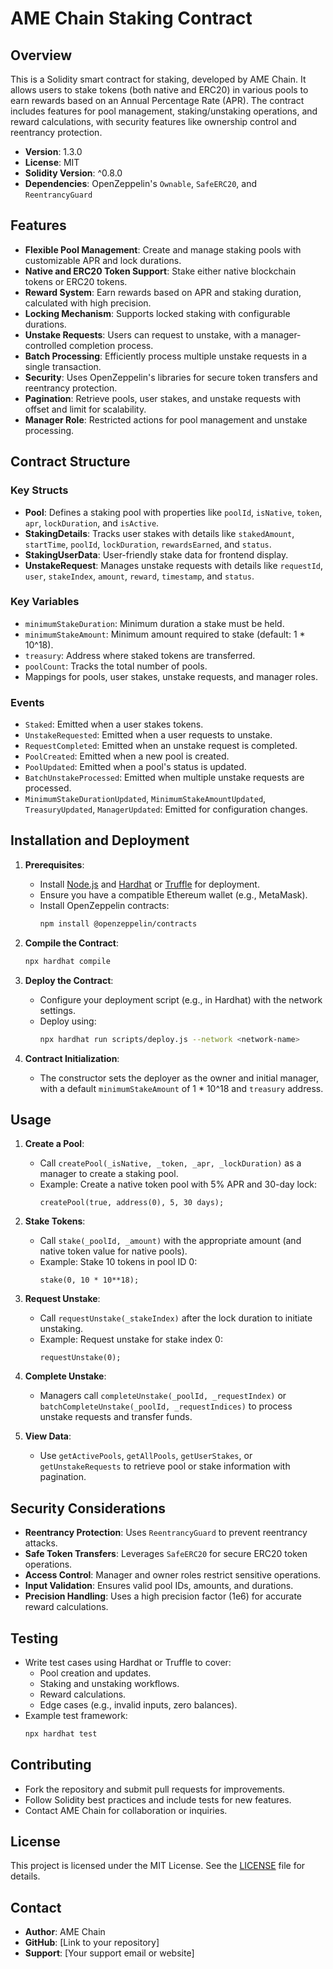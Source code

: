 # AME Chain Staking Contract

## Overview
This is a Solidity smart contract for staking, developed by AME Chain. It allows users to stake tokens (both native and ERC20) in various pools to earn rewards based on an Annual Percentage Rate (APR). The contract includes features for pool management, staking/unstaking operations, and reward calculations, with security features like ownership control and reentrancy protection.

- **Version**: 1.3.0
- **License**: MIT
- **Solidity Version**: ^0.8.0
- **Dependencies**: OpenZeppelin's `Ownable`, `SafeERC20`, and `ReentrancyGuard`

## Features
- **Flexible Pool Management**: Create and manage staking pools with customizable APR and lock durations.
- **Native and ERC20 Token Support**: Stake either native blockchain tokens or ERC20 tokens.
- **Reward System**: Earn rewards based on APR and staking duration, calculated with high precision.
- **Locking Mechanism**: Supports locked staking with configurable durations.
- **Unstake Requests**: Users can request to unstake, with a manager-controlled completion process.
- **Batch Processing**: Efficiently process multiple unstake requests in a single transaction.
- **Security**: Uses OpenZeppelin's libraries for secure token transfers and reentrancy protection.
- **Pagination**: Retrieve pools, user stakes, and unstake requests with offset and limit for scalability.
- **Manager Role**: Restricted actions for pool management and unstake processing.

## Contract Structure

### Key Structs
- **Pool**: Defines a staking pool with properties like `poolId`, `isNative`, `token`, `apr`, `lockDuration`, and `isActive`.
- **StakingDetails**: Tracks user stakes with details like `stakedAmount`, `startTime`, `poolId`, `lockDuration`, `rewardsEarned`, and `status`.
- **StakingUserData**: User-friendly stake data for frontend display.
- **UnstakeRequest**: Manages unstake requests with details like `requestId`, `user`, `stakeIndex`, `amount`, `reward`, `timestamp`, and `status`.

### Key Variables
- `minimumStakeDuration`: Minimum duration a stake must be held.
- `minimumStakeAmount`: Minimum amount required to stake (default: 1 * 10^18).
- `treasury`: Address where staked tokens are transferred.
- `poolCount`: Tracks the total number of pools.
- Mappings for pools, user stakes, unstake requests, and manager roles.

### Events
- `Staked`: Emitted when a user stakes tokens.
- `UnstakeRequested`: Emitted when a user requests to unstake.
- `RequestCompleted`: Emitted when an unstake request is completed.
- `PoolCreated`: Emitted when a new pool is created.
- `PoolUpdated`: Emitted when a pool's status is updated.
- `BatchUnstakeProcessed`: Emitted when multiple unstake requests are processed.
- `MinimumStakeDurationUpdated`, `MinimumStakeAmountUpdated`, `TreasuryUpdated`, `ManagerUpdated`: Emitted for configuration changes.

## Installation and Deployment
1. **Prerequisites**:
   - Install [Node.js](https://nodejs.org/) and [Hardhat](https://hardhat.org/) or [Truffle](https://www.trufflesuite.com/) for deployment.
   - Ensure you have a compatible Ethereum wallet (e.g., MetaMask).
   - Install OpenZeppelin contracts:
     ```bash
     npm install @openzeppelin/contracts
     ```

2. **Compile the Contract**:
   ```bash
   npx hardhat compile
   ```

3. **Deploy the Contract**:
   - Configure your deployment script (e.g., in Hardhat) with the network settings.
   - Deploy using:
     ```bash
     npx hardhat run scripts/deploy.js --network <network-name>
     ```

4. **Contract Initialization**:
   - The constructor sets the deployer as the owner and initial manager, with a default `minimumStakeAmount` of 1 * 10^18 and `treasury` address.

## Usage
1. **Create a Pool**:
   - Call `createPool(_isNative, _token, _apr, _lockDuration)` as a manager to create a staking pool.
   - Example: Create a native token pool with 5% APR and 30-day lock:
     ```solidity
     createPool(true, address(0), 5, 30 days);
     ```

2. **Stake Tokens**:
   - Call `stake(_poolId, _amount)` with the appropriate amount (and native token value for native pools).
   - Example: Stake 10 tokens in pool ID 0:
     ```solidity
     stake(0, 10 * 10**18);
     ```

3. **Request Unstake**:
   - Call `requestUnstake(_stakeIndex)` after the lock duration to initiate unstaking.
   - Example: Request unstake for stake index 0:
     ```solidity
     requestUnstake(0);
     ```

4. **Complete Unstake**:
   - Managers call `completeUnstake(_poolId, _requestIndex)` or `batchCompleteUnstake(_poolId, _requestIndices)` to process unstake requests and transfer funds.

5. **View Data**:
   - Use `getActivePools`, `getAllPools`, `getUserStakes`, or `getUnstakeRequests` to retrieve pool or stake information with pagination.

## Security Considerations
- **Reentrancy Protection**: Uses `ReentrancyGuard` to prevent reentrancy attacks.
- **Safe Token Transfers**: Leverages `SafeERC20` for secure ERC20 token operations.
- **Access Control**: Manager and owner roles restrict sensitive operations.
- **Input Validation**: Ensures valid pool IDs, amounts, and durations.
- **Precision Handling**: Uses a high precision factor (1e6) for accurate reward calculations.

## Testing
- Write test cases using Hardhat or Truffle to cover:
  - Pool creation and updates.
  - Staking and unstaking workflows.
  - Reward calculations.
  - Edge cases (e.g., invalid inputs, zero balances).
- Example test framework:
  ```bash
  npx hardhat test
  ```

## Contributing
- Fork the repository and submit pull requests for improvements.
- Follow Solidity best practices and include tests for new features.
- Contact AME Chain for collaboration or inquiries.

## License
This project is licensed under the MIT License. See the [LICENSE](LICENSE) file for details.

## Contact
- **Author**: AME Chain
- **GitHub**: [Link to your repository]
- **Support**: [Your support email or website]